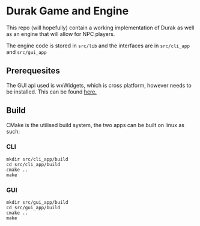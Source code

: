 # Durak Game and Engine
This repo (will hopefully) contain a working implementation of Durak as well as an engine that will allow for NPC players.

The engine code is stored in `src/lib` and the interfaces are in `src/cli_app` and `src/gui_app`

## Prerequesites
The GUI api used is wxWidgets, which is cross platform, however needs to be installed. This can be found [here.](https://www.wxwidgets.org/downloads/)

## Build
CMake is the utilised build system, the two apps can be built on linux as such:

### CLI
```
mkdir src/cli_app/build
cd src/cli_app/build
cmake ..
make
```
### GUI
```
mkdir src/gui_app/build
cd src/gui_app/build
cmake ..
make
```